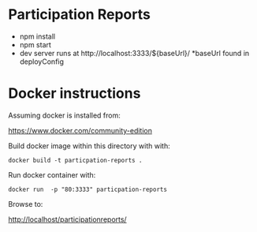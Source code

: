 # Participation Reports

* npm install
* npm start
* dev server runs at http://localhost:3333/${baseUrl}/    *baseUrl found in deployConfig

# Docker instructions

Assuming docker is installed from:

https://www.docker.com/community-edition

Build docker image within this directory with with:

```
docker build -t particpation-reports .
```

Run docker container with:

```
docker run  -p "80:3333" particpation-reports
```

Browse to:

[http://localhost/participationreports/](http://localhost/participationreports/)

